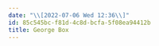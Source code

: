 ```yaml
---
date: "\\[2022-07-06 Wed 12:36\\]"
id: 85c545bc-f81d-4c8d-bcfa-5f08ea94412b
title: George Box
---
```


